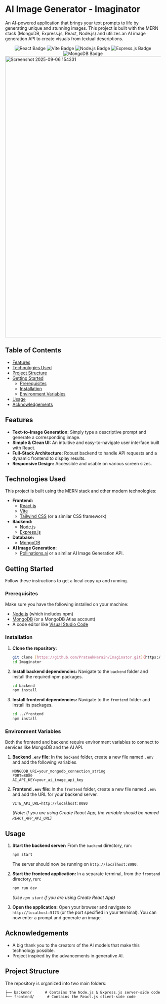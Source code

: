 # AI Image Generator - Imaginator

An AI-powered application that brings your text prompts to life by generating unique and stunning images. This project is built with the MERN stack (MongoDB, Express.js, React, Node.js) and utilizes an AI image generation API to create visuals from textual descriptions.

<div align="center">
  <img src="https://img.shields.io/badge/React-20232A?style=for-the-badge&logo=react&logoColor=61DAFB" alt="React Badge"/>
  <img src="https://img.shields.io/badge/Vite-646CFF?style=for-the-badge&logo=vite&logoColor=white" alt="Vite Badge"/>
  <img src="https://img.shields.io/badge/Node.js-339933?style=for-the-badge&logo=nodedotjs&logoColor=white" alt="Node.js Badge"/>
  <img src="https://img.shields.io/badge/Express.js-000000?style=for-the-badge&logo=express&logoColor=white" alt="Express.js Badge"/>
  <img src="https://img.shields.io/badge/MongoDB-4EA94B?style=for-the-badge&logo=mongodb&logoColor=white" alt="MongoDB Badge"/>
</div>

<img width="1919" height="908" alt="Screenshot 2025-09-06 154331" src="https://github.com/user-attachments/assets/5fdf7947-4fc7-40f8-84ce-3b8e69e34b8b" />

## Table of Contents

- [Features](#features)
- [Technologies Used](#technologies-used)
- [Project Structure](#project-structure)
- [Getting Started](#getting-started)
  - [Prerequisites](#prerequisites)
  - [Installation](#installation)
  - [Environment Variables](#environment-variables)
- [Usage](#usage)
- [Acknowledgements](#acknowledgements)

## Features

-   **Text-to-Image Generation:** Simply type a descriptive prompt and generate a corresponding image.
-   **Simple & Clean UI:** An intuitive and easy-to-navigate user interface built with React.
-   **Full-Stack Architecture:** Robust backend to handle API requests and a dynamic frontend to display results.
-   **Responsive Design:** Accessible and usable on various screen sizes.

## Technologies Used

This project is built using the MERN stack and other modern technologies:

-   **Frontend:**
    -   [React.js](https://reactjs.org/)
    -   [Vite](https://vitejs.dev/)
    -   [Tailwind CSS](https://tailwindcss.com/) (or a similar CSS framework)
-   **Backend:**
    -   [Node.js](https://nodejs.org/)
    -   [Express.js](https://expressjs.com/)
-   **Database:**
    -   [MongoDB](https://www.mongodb.com/)
-   **AI Image Generation:**
    -   [Pollinations.ai](https://pollinations.ai/) or a similar AI Image Generation API.

## Getting Started

Follow these instructions to get a local copy up and running.

### Prerequisites

Make sure you have the following installed on your machine:

-   [Node.js](https://nodejs.org/en/download/) (which includes npm)
-   [MongoDB](https://www.mongodb.com/try/download/community) (or a MongoDB Atlas account)
-   A code editor like [Visual Studio Code](https://code.visualstudio.com/)

### Installation

1.  **Clone the repository:**
    ```sh
    git clone [https://github.com/PrateekNarain/Imaginator.git](https://github.com/PrateekNarain/Imaginator.git)
    cd Imaginator
    ```

2.  **Install backend dependencies:**
    Navigate to the `backend` folder and install the required npm packages.
    ```sh
    cd backend
    npm install
    ```

3.  **Install frontend dependencies:**
    Navigate to the `frontend` folder and install its packages.
    ```sh
    cd ../frontend
    npm install
    ```

### Environment Variables

Both the frontend and backend require environment variables to connect to services like MongoDB and the AI API.

1.  **Backend `.env` file:**
    In the `backend` folder, create a new file named `.env` and add the following variables.
    ```
    MONGODB_URI=your_mongodb_connection_string
    PORT=8080
    AI_API_KEY=your_ai_image_api_key
    ```

2.  **Frontend `.env` file:**
    In the `frontend` folder, create a new file named `.env` and add the URL for your backend server.
    ```
    VITE_API_URL=http://localhost:8080
    ```
    *(Note: If you are using Create React App, the variable should be named `REACT_APP_API_URL`)*

## Usage

1.  **Start the backend server:**
    From the `backend` directory, run:
    ```sh
    npm start
    ```
    The server should now be running on `http://localhost:8080`.

2.  **Start the frontend application:**
    In a separate terminal, from the `frontend` directory, run:
    ```sh
    npm run dev
    ```
    *(Use `npm start` if you are using Create React App)*

3.  **Open the application:**
    Open your browser and navigate to `http://localhost:5173` (or the port specified in your terminal). You can now enter a prompt and generate an image.

## Acknowledgements

-   A big thank you to the creators of the AI models that make this technology possible.
-   Project inspired by the advancements in generative AI.
## Project Structure

The repository is organized into two main folders:
```/
├── backend/      # Contains the Node.js & Express.js server-side code
└── frontend/      # Contains the React.js client-side code
```
